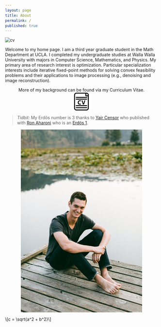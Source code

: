 ```yaml
---
layout: page
title: About
permalink: /
published: true
---
```

<div class = "featured">
  <style>
    .image {
      display: block; 
    }

    .brightness {
        display: inline-block;
        opacity: 0.95;

    }
    .brightness img:hover {
        opacity: .25;
    }  

    table, th, td {border: 0px solid black;}
  </style>  
</div>  

![cv]({{site.baseurl}}/public/images/cv-icon2.png)


<p class="message">
  Welcome to my home page. I am a third year graduate student in the Math Department at UCLA. I completed my undergraduate studies at Walla Walla University with majors in Computer Science, Mathematics, and Physics. My primary area of research interest is optimization. Particular specialization interests include iterative fixed-point methods for solving convex feasibility problems and their applications to image processing (e.g., denoising and image reconstruction).
</p>

<div class = "featured">
  	<center>
  	More of my background can be found via my Curriculum Vitae.
  	<br />  	
	<div class="brightness">
      <a href="https://www.math.ucla.edu/~heaton/heaton-cv.pdf"><img src="/public/images/cv-icon2.png" alt="CV" class="image" style="width:60px">
      </a>
    </div>
  </center>
</div>
 
    
> _Tidbit:_ My Erdös number is 3 thanks to [Yair Censor](http://math.haifa.ac.il/yair/) who published with [Ron Aharoni](http://www.math.technion.ac.il/Site/people/process.php?id=687) who is an [Erdös 1](https://files.oakland.edu/users/grossman/enp/Erdos1.html).

<div class = "featured">
  <center>
    <img src="/public/images/howard-heaton.jpg" alt="howard-heaton" class="image" style="width:80%; max-width:400px">
  </center>
</div>

\\[c = \sqrt{a^2 + b^2}\\]